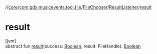 //[core](../../../../index.md)/[com.gdx.musicevents.tool.file](../../index.md)/[FileChooser](../index.md)/[ResultListener](index.md)/[result](result.md)

# result

[jvm]\
abstract fun [result](result.md)(success: [Boolean](https://kotlinlang.org/api/latest/jvm/stdlib/kotlin/-boolean/index.html), result: FileHandle): [Boolean](https://kotlinlang.org/api/latest/jvm/stdlib/kotlin/-boolean/index.html)
